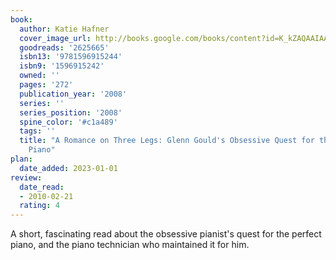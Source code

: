 ```yaml
---
book:
  author: Katie Hafner
  cover_image_url: http://books.google.com/books/content?id=K_kZAQAAIAAJ&printsec=frontcover&img=1&zoom=1&source=gbs_api
  goodreads: '2625665'
  isbn13: '9781596915244'
  isbn9: '1596915242'
  owned: ''
  pages: '272'
  publication_year: '2008'
  series: ''
  series_position: '2008'
  spine_color: '#c1a489'
  tags: ''
  title: "A Romance on Three Legs: Glenn Gould's Obsessive Quest for the Perfect
    Piano"
plan:
  date_added: 2023-01-01
review:
  date_read:
  - 2010-02-21
  rating: 4
---
```


A short, fascinating read about the obsessive pianist's quest for the perfect piano, and the piano technician who maintained it for him.

